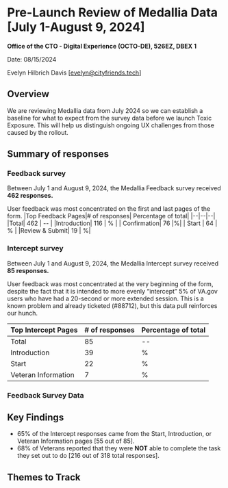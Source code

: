 # Pre-Launch Review of Medallia Data [July 1-August 9, 2024]

**Office of the CTO - Digital Experience (OCTO-DE), 526EZ, DBEX 1**

Date: 08/15/2024

Evelyn Hilbrich Davis [evelyn@cityfriends.tech]


## Overview
We are reviewing Medallia data from July 2024 so we can establish a baseline for what to expect from the survey data before we launch Toxic Exposure. This will help us distinguish ongoing UX challenges from those caused by the rollout.

## Summary of responses

### Feedback survey
Between July 1 and August 9, 2024, the Medallia Feedback survey received **462 responses.** 

User feedback was most concentrated on the first and last pages of the form.
|Top Feedback Pages|# of responses| Percentage of total|
|--|--|--|
|Total| 462 | -- |
|Introduction| 116 | % |
| Confirmation| 76 |%|
| Start | 64 | % |
|Review & Submit| 19 | %|

### Intercept survey
Between July 1 and August 9, 2024, the Medallia Intercept survey received **85 responses.** 

User feedback was most concentrated at the very beginning of the form, despite the fact that it is intended to more evenly  “intercept” 5% of VA.gov users who have had a 20-second or more extended session. This is a known problem and already ticketed (#88712), but this data pull reinforces our hunch. 

|Top Intercept Pages|# of responses| Percentage of total|
|--|--|--|
|Total | 85 | -- |
|Introduction| 39 | % |
| Start| 22 |%|
| Veteran Information | 7 | % |
  

### Feedback Survey Data



## Key Findings
- 65% of the Intercept responses came from the Start, Introduction, or Veteran Information pages [55 out of 85].
- 68% of Veterans reported that they were **NOT** able to complete the task they set out to do [216 out of 318 total responses].

## Themes to Track
